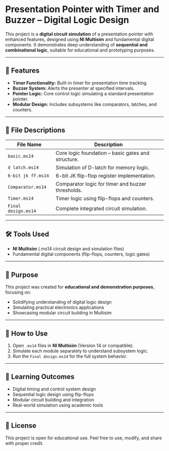 # Presentation Pointer with Timer and Buzzer – Digital Logic Design

This project is a **digital circuit simulation** of a presentation pointer with enhanced features, designed using **NI Multisim** and fundamental digital components. It demonstrates deep understanding of **sequential and combinational logic**, suitable for educational and prototyping purposes.

---

## 🔧 Features

- **Timer Functionality:** Built-in timer for presentation time tracking.
- **Buzzer System:** Alerts the presenter at specified intervals.
- **Pointer Logic:** Core control logic simulating a standard presentation pointer.
- **Modular Design:** Includes subsystems like comparators, latches, and counters.

---

## 📁 File Descriptions

| File Name             | Description                                         |
|----------------------|-----------------------------------------------------|
| `basic.ms14`          | Core logic foundation – basic gates and structure. |
| `d latch.ms14`        | Simulation of D-latch for memory logic.            |
| `6-bit jk ff.ms14`    | 6-bit JK flip-flop register implementation.        |
| `Comparator.ms14`     | Comparator logic for timer and buzzer thresholds.  |
| `Timer.ms14`          | Timer logic using flip-flops and counters.         |
| `Final design.ms14`   | Complete integrated circuit simulation.            |

---

## 🛠 Tools Used

- **NI Multisim** (.ms14 circuit design and simulation files)
- Fundamental digital components (flip-flops, counters, logic gates)

---

## 🎯 Purpose

This project was created for **educational and demonstration purposes**, focusing on:
- Solidifying understanding of digital logic design
- Simulating practical electronics applications
- Showcasing modular circuit building in Multisim

---

## 📌 How to Use

1. Open `.ms14` files in **NI Multisim** (Version 14 or compatible).
2. Simulate each module separately to understand subsystem logic.
3. Run the `Final design.ms14` for the full system behavior.

---

## 🧠 Learning Outcomes

- Digital timing and control system design  
- Sequential logic design using flip-flops  
- Modular circuit building and integration  
- Real-world simulation using academic tools

---

## 📜 License

This project is open for educational use. Feel free to use, modify, and share with proper credit.

